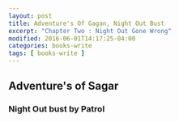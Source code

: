 ```yaml
---
layout: post
title: Adventure's Of Gagan, Night Out Bust
excerpt: "Chapter Two : Night Out Gone Wrong"
modified: 2016-06-01T14:17:25-04:00
categories: books-write
tags: [ books-write ]
---
```



## Adventure's of Sagar

### Night Out bust by Patrol
